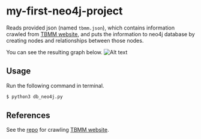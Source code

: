 # my-first-neo4j-project

Reads provided json (named `tbmm.json`), which contains information crawled from [TBMM website](https://www.tbmm.gov.tr), and puts the information to neo4j database by creating nodes and relationships between those nodes.

You can see the resulting graph below.
![Alt text](./graph.svg?raw=true "TBMM Members Graph")

## Usage

Run the following command in terminal.
```bash
$ python3 db_neo4j.py
```

## References 
See the [repo](https://github.com/afofa/tbmm-crawler) for crawling [TBMM website](https://www.tbmm.gov.tr).